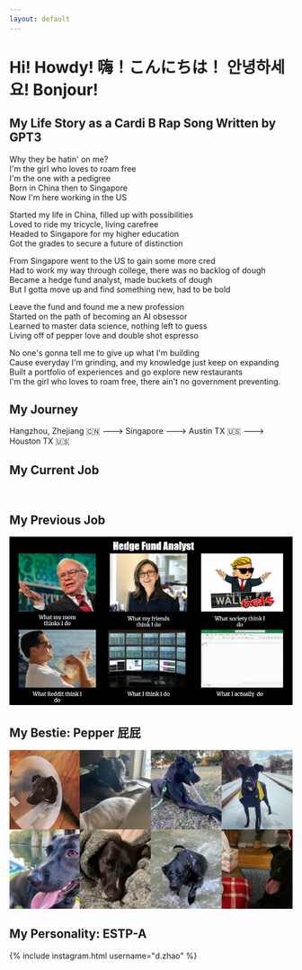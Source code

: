```yaml
---
layout: default
---
```

# Hi! Howdy! 嗨！こんにちは！ 안녕하세요! Bonjour!

## My Life Story as a Cardi B Rap Song Written by GPT3

Why they be hatin' on me?\
I'm the girl who loves to roam free\
I'm the one with a pedigree\
Born in China then to Singapore\
Now I'm here working in the US 

Started my life in China, filled up with possibilities\
Loved to ride my tricycle, living carefree\
Headed to Singapore for my higher education\
Got the grades to secure a future of distinction 

From Singapore went to the US to gain some more cred\
Had to work my way through college, there was no backlog of dough\
Became a hedge fund analyst, made buckets of dough\
But I gotta move up and find something new, had to be bold 

Leave the fund and found me a new profession\
Started on the path of becoming an AI obsessor\
Learned to master data science, nothing left to guess\
Living off of pepper love and double shot espresso 

No one's gonna tell me to give up what I'm building\
Cause everyday I'm grinding, and my knowledge just keep on expanding\
Built a portfolio of experiences and go explore new restaurants\
I'm the girl who loves to roam free, there ain't no government preventing.
## My Journey
Hangzhou, Zhejiang :cn: ---> Singapore ---> Austin TX :us: ---> Houston TX :us:

## My Current Job

<br>

## My Previous Job
![What-I-Do](/assets/What-I-Do.PNG)
<br>

## My Bestie: Pepper 屁屁 
![pepper](/assets/pepper.jpg)
<br>

## My Personality: ESTP-A
{% include instagram.html username="d.zhao" %}
&nbsp;

